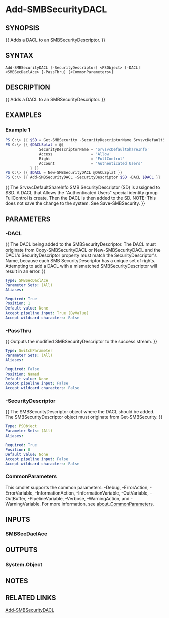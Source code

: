 ﻿---
external help file: SMBSecurity-help.xml
Module Name: SMBSecurity
online version:
schema: 2.0.0
---

# Add-SMBSecurityDACL

## SYNOPSIS
{{ Adds a DACL to an SMBSecurityDescriptor. }}

## SYNTAX

```
Add-SMBSecurityDACL [-SecurityDescriptor] <PSObject> [-DACL] <SMBSecDaclAce> [-PassThru] [<CommonParameters>]
```

## DESCRIPTION
{{ Adds a DACL to an SMBSecurityDescriptor.  }}

## EXAMPLES

### Example 1
```powershell
PS C:\> {{ $SD = Get-SMBSecurity -SecurityDescriptorName SrvsvcDefaultShareInfo }}
PS C:\> {{ $DACLSplat = @{
               SecurityDescriptorName = 'SrvsvcDefaultShareInfo'
               Access                 = 'Allow'
               Right                  = 'FullControl'
               Account                = 'Authenticated Users'
           } }}
PS C:\> {{ $DACL = New-SMBSecurityDACL @DACLSplat }}
PS C:\> {{ Add-SMBSecurityDACL -SecurityDescriptor $SD -DACL $DACL }}
```

{{ The SrvsvcDefaultShareInfo SMB SecurityDescriptor (SD) is assigned to $SD. A DACL that Allows the "Authenticated Users" special identity group FullControl is create. Then the DACL is then added to the SD. NOTE: This does not save the change to the system. See Save-SMBSecurity. }}

## PARAMETERS

### -DACL
{{ The DACL being added to the SMBSecurityDescriptor. The DACL must originate from Copy-SMBSecurityDACL or New-SMBSecurityDACL and the DACL's SecurityDescriptor property must match the SecurityDescriptor's Name, because each SMB SecurityDescriptor has a unique set of rights. Attempting to add a DACL with a mismatched SMBSecurityDescriptor will result in an error. }}

```yaml
Type: SMBSecDaclAce
Parameter Sets: (All)
Aliases:

Required: True
Position: 1
Default value: None
Accept pipeline input: True (ByValue)
Accept wildcard characters: False
```

### -PassThru
{{ Outputs the modified SMBSecurityDescriptor to the success stream. }}

```yaml
Type: SwitchParameter
Parameter Sets: (All)
Aliases:

Required: False
Position: Named
Default value: None
Accept pipeline input: False
Accept wildcard characters: False
```

### -SecurityDescriptor
{{ The SMBSecurityDescriptor object where the DACL should be added. The SMBSecurityDescriptor object must originate from Get-SMBSecurity. }}

```yaml
Type: PSObject
Parameter Sets: (All)
Aliases:

Required: True
Position: 0
Default value: None
Accept pipeline input: False
Accept wildcard characters: False
```

### CommonParameters
This cmdlet supports the common parameters: -Debug, -ErrorAction, -ErrorVariable, -InformationAction, -InformationVariable, -OutVariable, -OutBuffer, -PipelineVariable, -Verbose, -WarningAction, and -WarningVariable. For more information, see [about_CommonParameters](http://go.microsoft.com/fwlink/?LinkID=113216).

## INPUTS

### SMBSecDaclAce

## OUTPUTS

### System.Object
## NOTES

## RELATED LINKS
[Add-SMBSecurityDACL](https://github.com/microsoft/SMBSecurity/wiki/Add%E2%80%90SMBSecurityDACL)